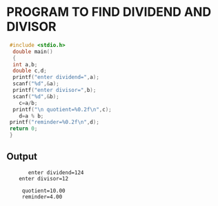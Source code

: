 # PROGRAM TO FIND DIVIDEND AND DIVISOR
  ```C 
   #include <stdio.h>
    double main()
    {
    int a,b;
    double c,d;
    printf("enter dividend=",a);
    scanf("%d",&a);
    printf("enter divisor=",b);
    scanf("%d",&b);
      c=a/b;
    printf("\n quotient=%0.2f\n",c);
      d=a % b;
   printf("reminder=%0.2f\n",d);
   return 0;
   }
   ```
   ## Output
   
           enter dividend=124
        enter divisor=12

         quotient=10.00
         reminder=4.00
